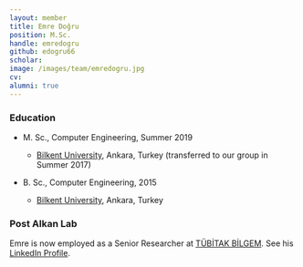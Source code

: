 ```yaml
---
layout: member
title: Emre Doğru
position: M.Sc. 
handle: emredogru
github: edogru66
scholar: 
image: /images/team/emredogru.jpg
cv: 
alumni: true
---
```


### Education

- M. Sc., Computer Engineering, Summer 2019  
  - [Bilkent University](http://www.cs.bilkent.edu.tr/), Ankara, Turkey (transferred to our group in Summer 2017)  
  
- B. Sc., Computer Engineering, 2015  
  - [Bilkent University](http://www.cs.bilkent.edu.tr/), Ankara, Turkey

### Post Alkan Lab

Emre is now employed as a Senior Researcher at [TÜBİTAK BİLGEM](https://bilgem.tubitak.gov.tr/). See his [LinkedIn Profile](https://www.linkedin.com/in/emre-do%C4%9Fru-b3657671).
